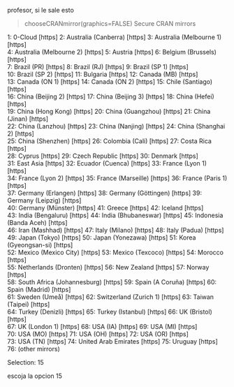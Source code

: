 profesor, si le sale esto
> chooseCRANmirror(graphics=FALSE)
Secure CRAN mirrors 

 1: 0-Cloud [https]                       2: Australia (Canberra) [https]          3: Australia (Melbourne 1) [https]    
 4: Australia (Melbourne 2) [https]       5: Austria [https]                       6: Belgium (Brussels) [https]         
 7: Brazil (PR) [https]                   8: Brazil (RJ) [https]                   9: Brazil (SP 1) [https]              
10: Brazil (SP 2) [https]                11: Bulgaria [https]                     12: Canada (MB) [https]                
13: Canada (ON 1) [https]                14: Canada (ON 2) [https]                15: Chile (Santiago) [https]           
16: China (Beijing 2) [https]            17: China (Beijing 3) [https]            18: China (Hefei) [https]              
19: China (Hong Kong) [https]            20: China (Guangzhou) [https]            21: China (Jinan) [https]              
22: China (Lanzhou) [https]              23: China (Nanjing) [https]              24: China (Shanghai 2) [https]         
25: China (Shenzhen) [https]             26: Colombia (Cali) [https]              27: Costa Rica [https]                 
28: Cyprus [https]                       29: Czech Republic [https]               30: Denmark [https]                    
31: East Asia [https]                    32: Ecuador (Cuenca) [https]             33: France (Lyon 1) [https]            
34: France (Lyon 2) [https]              35: France (Marseille) [https]           36: France (Paris 1) [https]           
37: Germany (Erlangen) [https]           38: Germany (Göttingen) [https]          39: Germany (Leipzig) [https]          
40: Germany (Münster) [https]            41: Greece [https]                       42: Iceland [https]                    
43: India (Bengaluru) [https]            44: India (Bhubaneswar) [https]          45: Indonesia (Banda Aceh) [https]     
46: Iran (Mashhad) [https]               47: Italy (Milano) [https]               48: Italy (Padua) [https]              
49: Japan (Tokyo) [https]                50: Japan (Yonezawa) [https]             51: Korea (Gyeongsan-si) [https]       
52: Mexico (Mexico City) [https]         53: Mexico (Texcoco) [https]             54: Morocco [https]                    
55: Netherlands (Dronten) [https]        56: New Zealand [https]                  57: Norway [https]                     
58: South Africa (Johannesburg) [https]  59: Spain (A Coruña) [https]             60: Spain (Madrid) [https]             
61: Sweden (Umeå) [https]                62: Switzerland (Zurich 1) [https]       63: Taiwan (Taipei) [https]            
64: Turkey (Denizli) [https]             65: Turkey (Istanbul) [https]            66: UK (Bristol) [https]               
67: UK (London 1) [https]                68: USA (IA) [https]                     69: USA (MI) [https]                   
70: USA (MO) [https]                     71: USA (OH) [https]                     72: USA (OR) [https]                   
73: USA (TN) [https]                     74: United Arab Emirates [https]         75: Uruguay [https]                    
76: (other mirrors)                      

Selection: 15

escoja la opcion 15
